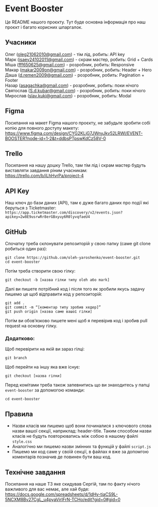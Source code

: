 # Event Booster

Це README нашого проєкту. Тут буде основна інформація про наш проєкт і багато корисних шпаргалок.

## Учасники

Олег (oleg21062010@gmail.com) - тім лід, робить: API key  
Марк (isaev24102011@gmail.com) - скрам мастер, робить: Grid + Cards  
Міша (fff650625@gmail.com) - розробник, робить: Responsive  
Макар (makar2009on@gmail.com) - розробник, робить: Header + Hero  
Даша (d.remen2009@gmail.com) - розробник, робить: Pagination + Footer  
Назар (asagachka@gmail.com) - розробник, робить: поки нічого  
Святослав (S.d.kubar@gmail.com) - розробник, робить: поки нічого  
Мирослав (slav.kuki@gmail.com) - розробник, робить: Modal  

## Figma

Посилання на макет Figma нашого проєкту, не забудьте зробити собі копію для повного доступу макету: https://www.figma.com/design/CYG2KLjG7JWnyJkv52LRWl/EVENT-BOOSTER?node-id=1-2&t=ddbsPTpswKdCz58V-0  

## Trello

Посилання на нашу дошку Trello, там тім лід і скрам мастер будуть виставляти завдання ріним учасникам: https://trello.com/b/iLhHvrPa/project-4  

## API Key

Наш ключ до бази даних (API), там є дуже багато даних про події які беруться з Ticketmaster: `https://app.ticketmaster.com/discovery/v2/events.json?apikey=2w8E9usrwRr8erGBxyuy6R0lyvqfaeU4`  

## GitHub

Спочатку треба склонувати репозиторій у свою папку (саме git clone робиться один раз):

```
git clone https://github.com/oleh-yaroshenko/event-booster.git
cd event-booster
```

Потім треба створити свою гілку:

```
git checkout -b [назва гілки типу oleh або mark]
```

Далі ви пишете потрібний код і після того як зробили якусь задачу пишемо це щоб відправити код у репозиторій:

```
git add .
git commit -m “[коментар типу зробив хедер]”
git push origin [назва саме вашої гілки]
```

Потім ви обовʼязково пишете мені щоб я перевірив код і зробив pull request на основну гілку.

### Додатково:

Щоб перевірити на якій ви зараз гілці:

```
git branch
```

Щоб перейти на іншу яка вже існує:

```
git checkout [назва гілки]
```

Перед комітами треба також запевнитись що ви знаходитесь у папці `event-booster` за допомогою команди:

```
cd event-booster
```

## Правила

- Назви класів ми пишемо щоб вони починалися з ключового слова назви вашої секції, наприклад: header-title. Таким способом назви класів не будуть повторюватись між собою в нашому файлі `style.css`
- Аналогічно ми пишемо назви змінних та функцій у файлі `script.js`
- Пишемо ми код саме у своїй секції, в файлах я вже за допомгою коментарів позначив де повинен бути ваш код. 

## Технічне завдання 

Посилання на наше ТЗ яке скидував Сергій, там по факту нічого важливого для вас немає, але хай буде: https://docs.google.com/spreadsheets/d/1dHv-tiaCS9L-5NCXM8Bv27CgL_u4pyaVirIFrN-TCHo/edit?gid=0#gid=0  
